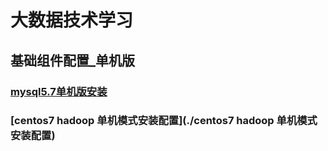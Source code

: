 # 大数据技术学习
## 基础组件配置_单机版
### [mysql5.7单机版安装](./MySQL5.7安装.md)
### [centos7 hadoop 单机模式安装配置](./centos7 hadoop 单机模式安装配置)
